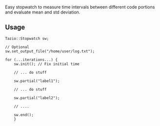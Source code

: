 Easy stopwatch to measure time intervals between different code portions and evaluate mean and std deviation.

## Usage

```
Tazio::Stopwatch sw;

// Optional 
sw.set_output_file("/home/user/log.txt");

for (...iterations...) {
    sw.init(); // Fix initial time
    
    // ... do stuff

    sw.partial("label1");

    // ... do stuff

    sw.partial("label2");

    // ....

    sw.end();
    }
```
